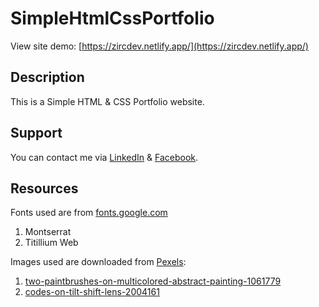 # SimpleHtmlCssPortfolio
View site demo: [https://zircdev.netlify.app/](https://zircdev.netlify.app/)

## Description
This is a Simple HTML & CSS Portfolio website.

## Support
You can contact me via [LinkedIn](https://www.linkedin.com/in/cx31-uiuxdev/) & [Facebook](https://www.facebook.com/zircitsolutions).

## Resources
Fonts used are from [fonts.google.com](https://fonts.google.com/)
  1. Montserrat
  2. Titillium Web

Images used are downloaded from [Pexels](https://www.pexels.com/):
  1. [two-paintbrushes-on-multicolored-abstract-painting-1061779](https://www.pexels.com/photo/two-paintbrushes-on-multicolored-abstract-painting-1061779)
  2. [codes-on-tilt-shift-lens-2004161](https://www.pexels.com/photo/codes-on-tilt-shift-lens-2004161)
